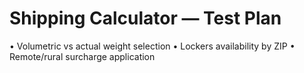 # Shipping Calculator — Test Plan
• Volumetric vs actual weight selection
• Lockers availability by ZIP
• Remote/rural surcharge application
